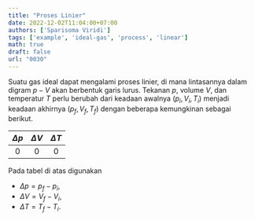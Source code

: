 ```yaml
---
title: "Proses Linier"
date: 2022-12-02T11:04:00+07:00
authors: ['Sparisoma Viridi']
tags: ['example', 'ideal-gas', 'process', 'linear']
math: true
draft: false
url: "0030"
---
```


Suatu gas ideal dapat mengalami proses linier, di mana lintasannya dalam digram $p-V$ akan berbentuk garis lurus. Tekanan $p$, volume $V$, dan temperatur $T$ perlu berubah dari keadaan awalnya $(p_i, V_i, T_i)$ menjadi keadaan akhirnya $(p_f, V_f, T_f)$ dengan beberapa kemungkinan sebagai berikut.

$\Delta p$ | $\Delta V$ | $\Delta T$
:-: | :-: | :-:
0 | 0 | 0

Pada tabel di atas digunakan
+ $\Delta p = p_f - p_i$,
+ $\Delta V = V_f - V_i$,
+ $\Delta T = T_f - T_i$.
